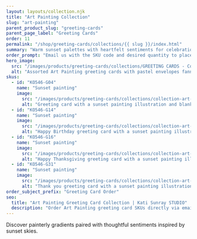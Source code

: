 ```yaml
---
layout: layouts/collection.njk
title: "Art Painting Collection"
slug: "art-painting"
parent_product_slug: "greeting-cards"
parent_page_label: "Greeting Cards"
order: 11
permalink: "/shop/greeting-cards/collections/{{ slug }}/index.html"
summary: "Warm sunset palettes with heartfelt sentiments for celebrations and everyday gratitude."
order_prompt: "Email us with the SKU code and desired quantity to place your order."
hero_image:
  src: "/images/products/greeting-cards/collections/GREETING CARDS - Collection ‘Art painting’.jpg"
  alt: "Assorted Art Painting greeting cards with pastel envelopes fanned out on a table."
skus:
  - id: "KO546-G04"
    name: "Sunset painting"
    image:
      src: "/images/products/greeting-cards/collections/collection-art-painting/KO546-G04_Greeting card 5x7 _Collection Art Painting_Blank_Sunset painting.jpg"
      alt: "Greeting card with a sunset painting illustration and blank interior."
  - id: "KO546-G14"
    name: "Sunset painting"
    image:
      src: "/images/products/greeting-cards/collections/collection-art-painting/KO546-G14_Greeting card 5x7 _Collection Art Painting_Happy Bday_Sunset painting.jpg"
      alt: "Happy Birthday greeting card with a sunset painting illustration."
  - id: "KO546-G16"
    name: "Sunset painting"
    image:
      src: "/images/products/greeting-cards/collections/collection-art-painting/KO546-G16_Greeting card 5x7 _Collection Art Painting_Happy Thanksgiving_Sunset painting.jpg"
      alt: "Happy Thanksgiving greeting card with a sunset painting illustration."
  - id: "KO546-G31"
    name: "Sunset painting"
    image:
      src: "/images/products/greeting-cards/collections/collection-art-painting/KO546-G31_Greeting card 5x7 _Collection Art Painting_Thank you_Sunset painting.jpg"
      alt: "Thank you greeting card with a sunset painting illustration."
order_subject_prefix: "Greeting Card Order"
seo:
  title: "Art Painting Greeting Card Collection | Kati Sunray STUDIO"
  description: "Order Art Painting greeting card SKUs directly via email."
---
```


Discover painterly gradients paired with thoughtful sentiments inspired by sunset skies.
